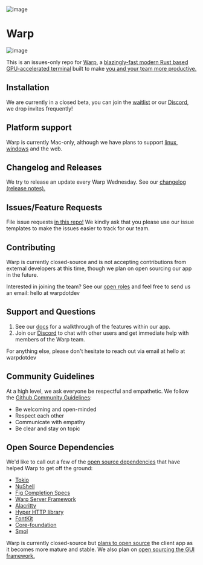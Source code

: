 ![image](https://user-images.githubusercontent.com/4110292/124975454-0bf09180-dffc-11eb-88ad-10c5b63714b2.png)

# Warp

![image](https://user-images.githubusercontent.com/4110292/124995036-bbd1f900-e014-11eb-804e-e1f0be9557d6.png)

This is an issues-only repo for [Warp](https://www.warp.dev), a [blazingly-fast modern Rust based GPU-accelerated terminal](https://blog.warp.dev/how-warp-works/) built to make [you and your team more productive.](https://blog.warp.dev/how-we-design-warp-our-product-philosophy/)

## Installation
We are currently in a closed beta, you can join the [waitlist](https://www.warp.dev) or our [Discord](https://discord.gg/warpdotdev), we drop invites frequently!

## Platform support
Warp is currently Mac-only, although we have plans to support [linux](https://github.com/warpdotdev/Warp/issues/120), [windows](https://github.com/warpdotdev/Warp/issues/204) and the web.

## Changelog and Releases
We try to release an update every Warp Wednesday. See our [changelog (release notes).](https://docs.warp.dev/help/changelog)

## Issues/Feature Requests
File issue requests [in this repo!](https://github.com/warpdotdev/warp/issues/new/choose)
We kindly ask that you please use our issue templates to make the issues easier to track for our team.

## Contributing

Warp is currently closed-source and is not accepting contributions from external developers at this time, though we plan on open sourcing our app in the future.

Interested in joining the team? See our [open roles](https://www.warp.dev/hiring) and feel free to send us an email: hello at warpdotdev

## Support and Questions

1. See our [docs](https://docs.warp.dev/help/known-issues) for a walkthrough of the features within our app.
2. Join our [Discord](https://discord.gg/warpdotdev) to chat with other users and get immediate help with members of the Warp team.

For anything else, please don't hesitate to reach out via email at hello at warpdotdev

## Community Guidelines

At a high level, we ask everyone be respectful and empathetic. We follow the [Github Community Guidelines](https://docs.github.com/en/github/site-policy/github-community-guidelines):
* Be welcoming and open-minded
* Respect each other
* Communicate with empathy
* Be clear and stay on topic

## Open Source Dependencies

We'd like to call out a few of the [open source dependencies](https://docs.warp.dev/help/licenses) that have helped Warp to get off the ground:

* [Tokio](https://github.com/tokio-rs/tokio)
* [NuShell](https://github.com/nushell/nushell)
* [Fig Completion Specs](https://github.com/withfig/autocomplete)
* [Warp Server Framework](https://github.com/seanmonstar/warp)
* [Alacritty](https://github.com/alacritty/alacritty)
* [Hyper HTTP library](https://github.com/hyperium/hyper)
* [FontKit](https://github.com/servo/font-kit)
* [Core-foundation](https://github.com/servo/core-foundation-rs)
* [Smol](https://github.com/smol-rs/smol)

Warp is currently closed-source but [plans to open source](https://github.com/warpdotdev/Warp/discussions/400) the client app as it becomes more mature and stable. We also plan on [open sourcing the GUI framework.](https://github.com/warpdotdev/Warp/discussions/430)
